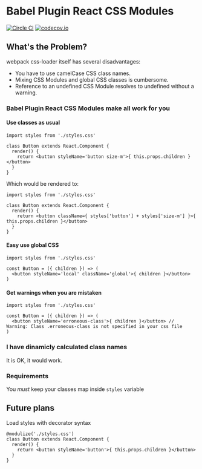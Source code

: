 # Babel Plugin React CSS Modules
[![Circle CI](https://circleci.com/gh/Nitive/babel-plugin-react-css-modules.svg?style=svg)](https://circleci.com/gh/Nitive/babel-plugin-react-css-modules)
[![codecov.io](https://codecov.io/github/Nitive/babel-plugin-react-css-modules/coverage.svg?branch=master)](https://codecov.io/github/Nitive/babel-plugin-react-css-modules?branch=master)


## What's the Problem?
webpack css-loader itself has several disadvantages:

- You have to use camelCase CSS class names.
- Mixing CSS Modules and global CSS classes is cumbersome.
- Reference to an undefined CSS Module resolves to undefined without a warning.

### Babel Plugin React CSS Modules make all work for you

#### Use classes as usual
```
import styles from './styles.css'

class Button extends React.Component {
  render() {
    return <button styleName='button size-m'>{ this.props.children }</button>
  }
}
```
Which would be rendered to:
```
import styles from './styles.css'

class Button extends React.Component {
  render() {
    return <button className={ styles['button'] + styles['size-m'] }>{ this.props.children }</button>
  }
}
```

#### Easy use global CSS
```
import styles from './styles.css'

const Button = ({ children }) => (
  <button styleName='local' className='global'>{ children }</button>
)
```

#### Get warnings when you are mistaken
```
import styles from './styles.css'

const Button = ({ children }) => (
  <button styleName='erroneous-class'>{ children }</button> // Warning: Class .erroneous-class is not specified in your css file
)
```

### I have dinamicly calculated class names
It is OK, it would work.

### Requirements
You *must* keep your classes map inside `styles` variable

## Future plans
Load styles with decorator syntax

```
@modulize('./styles.css')
class Button extends React.Component {
  render() {
    return <button styleName='button'>{ this.props.children }</button>
  }
}
```
